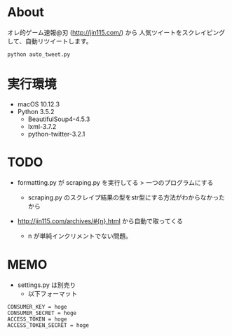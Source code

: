 # About

オレ的ゲーム速報@刃 (http://jin115.com/) から 人気ツイートをスクレイピングして、自動リツイートします。

```
python auto_tweet.py
```

# 実行環境

- macOS 10.12.3
- Python 3.5.2
	- BeautifulSoup4-4.5.3
	- lxml-3.7.2
	- python-twitter-3.2.1

# TODO

- formatting.py が scraping.py を実行してる > 一つのプログラムにする
	- scraping.py のスクレイプ結果の型をstr型にする方法がわからなかったから

- http://jin115.com/archives/#{n}.html から自動で取ってくる
	- n が単純インクリメントでない問題。

# MEMO

- settings.py は別売り
	- 以下フォーマット

```
CONSUMER_KEY = hoge
CONSUMER_SECRET = hoge
ACCESS_TOKEN = hoge
ACCESS_TOKEN_SECRET = hoge
```

